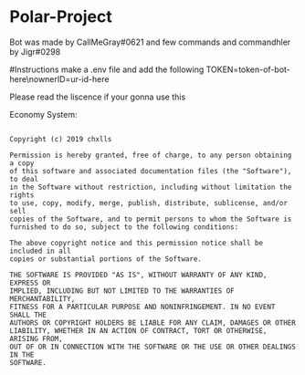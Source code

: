 # Polar-Project

Bot was made by CallMeGray#0621 and few commands and commandhler by Jigr#0298

#Instructions make a .env file and add the following TOKEN=token-of-bot-here\nownerID=ur-id-here

Please read the liscence if your gonna use this


Economy System:

```MIT License

Copyright (c) 2019 chxlls

Permission is hereby granted, free of charge, to any person obtaining a copy
of this software and associated documentation files (the "Software"), to deal
in the Software without restriction, including without limitation the rights
to use, copy, modify, merge, publish, distribute, sublicense, and/or sell
copies of the Software, and to permit persons to whom the Software is
furnished to do so, subject to the following conditions:

The above copyright notice and this permission notice shall be included in all
copies or substantial portions of the Software.

THE SOFTWARE IS PROVIDED "AS IS", WITHOUT WARRANTY OF ANY KIND, EXPRESS OR
IMPLIED, INCLUDING BUT NOT LIMITED TO THE WARRANTIES OF MERCHANTABILITY,
FITNESS FOR A PARTICULAR PURPOSE AND NONINFRINGEMENT. IN NO EVENT SHALL THE
AUTHORS OR COPYRIGHT HOLDERS BE LIABLE FOR ANY CLAIM, DAMAGES OR OTHER
LIABILITY, WHETHER IN AN ACTION OF CONTRACT, TORT OR OTHERWISE, ARISING FROM,
OUT OF OR IN CONNECTION WITH THE SOFTWARE OR THE USE OR OTHER DEALINGS IN THE
SOFTWARE.
